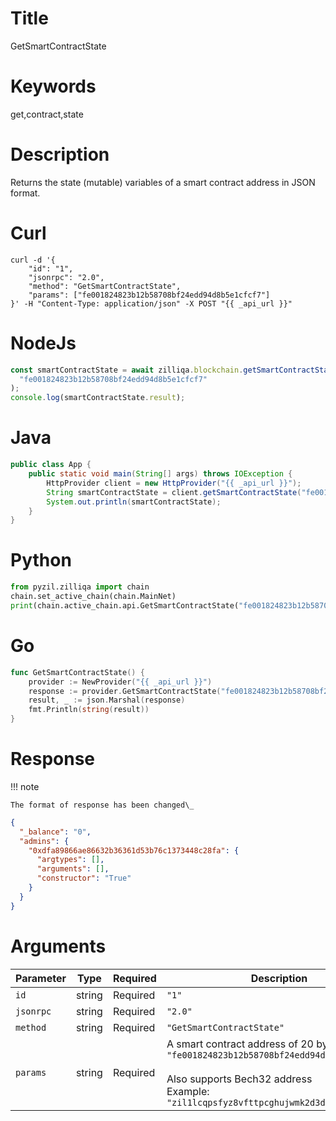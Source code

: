# Title

GetSmartContractState

# Keywords

get,contract,state

# Description

Returns the state (mutable) variables of a smart contract address in JSON format.

# Curl

```shell
curl -d '{
    "id": "1",
    "jsonrpc": "2.0",
    "method": "GetSmartContractState",
    "params": ["fe001824823b12b58708bf24edd94d8b5e1cfcf7"]
}' -H "Content-Type: application/json" -X POST "{{ _api_url }}"
```

# NodeJs

```js
const smartContractState = await zilliqa.blockchain.getSmartContractState(
  "fe001824823b12b58708bf24edd94d8b5e1cfcf7"
);
console.log(smartContractState.result);
```

# Java

```java
public class App {
    public static void main(String[] args) throws IOException {
        HttpProvider client = new HttpProvider("{{ _api_url }}");
        String smartContractState = client.getSmartContractState("fe001824823b12b58708bf24edd94d8b5e1cfcf7");
        System.out.println(smartContractState);
    }
}
```

# Python

```python
from pyzil.zilliqa import chain
chain.set_active_chain(chain.MainNet)
print(chain.active_chain.api.GetSmartContractState("fe001824823b12b58708bf24edd94d8b5e1cfcf7"))
```

# Go

```go
func GetSmartContractState() {
    provider := NewProvider("{{ _api_url }}")
    response := provider.GetSmartContractState("fe001824823b12b58708bf24edd94d8b5e1cfcf7")
    result, _ := json.Marshal(response)
    fmt.Println(string(result))
}
```

# Response

!!! note

    The format of response has been changed\_

```json
{
  "_balance": "0",
  "admins": {
    "0xdfa89866ae86632b36361d53b76c1373448c28fa": {
      "argtypes": [],
      "arguments": [],
      "constructor": "True"
    }
  }
}
```

# Arguments

| Parameter | Type   | Required | Description                                                                                                                                                                                       |
| --------- | ------ | -------- | ------------------------------------------------------------------------------------------------------------------------------------------------------------------------------------------------- |
| `id`      | string | Required | `"1"`                                                                                                                                                                                             |
| `jsonrpc` | string | Required | `"2.0"`                                                                                                                                                                                           |
| `method`  | string | Required | `"GetSmartContractState"`                                                                                                                                                                         |
| `params`  | string | Required | A smart contract address of 20 bytes. Example: `"fe001824823b12b58708bf24edd94d8b5e1cfcf7"` <br/><br/> Also supports Bech32 address <br/> Example: `"zil1lcqpsfyz8vfttpcghujwmk2d3d0pel8h3qptyu"` |
